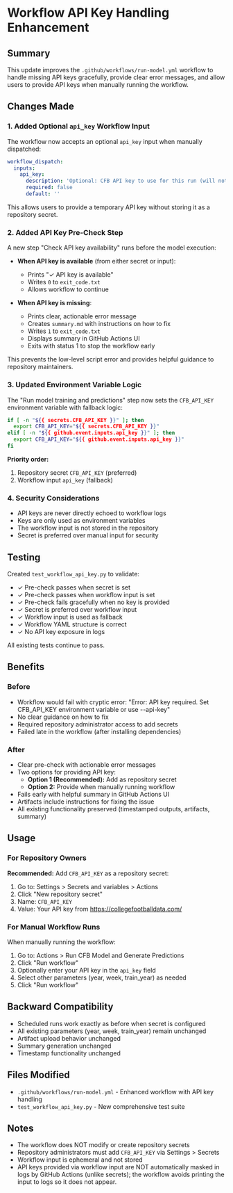 # Workflow API Key Handling Enhancement

## Summary

This update improves the `.github/workflows/run-model.yml` workflow to handle missing API keys gracefully, provide clear error messages, and allow users to provide API keys when manually running the workflow.

## Changes Made

### 1. Added Optional `api_key` Workflow Input

The workflow now accepts an optional `api_key` input when manually dispatched:

```yaml
workflow_dispatch:
  inputs:
    api_key:
      description: 'Optional: CFB API key to use for this run (will not be stored in repository).'
      required: false
      default: ''
```

This allows users to provide a temporary API key without storing it as a repository secret.

### 2. Added API Key Pre-Check Step

A new step "Check API key availability" runs before the model execution:

- **When API key is available** (from either secret or input):
  - Prints "✓ API key is available"
  - Writes `0` to `exit_code.txt`
  - Allows workflow to continue

- **When API key is missing**:
  - Prints clear, actionable error message
  - Creates `summary.md` with instructions on how to fix
  - Writes `1` to `exit_code.txt`
  - Displays summary in GitHub Actions UI
  - Exits with status 1 to stop the workflow early

This prevents the low-level script error and provides helpful guidance to repository maintainers.

### 3. Updated Environment Variable Logic

The "Run model training and predictions" step now sets the `CFB_API_KEY` environment variable with fallback logic:

```bash
if [ -n "${{ secrets.CFB_API_KEY }}" ]; then
  export CFB_API_KEY="${{ secrets.CFB_API_KEY }}"
elif [ -n "${{ github.event.inputs.api_key }}" ]; then
  export CFB_API_KEY="${{ github.event.inputs.api_key }}"
fi
```

**Priority order:**
1. Repository secret `CFB_API_KEY` (preferred)
2. Workflow input `api_key` (fallback)

### 4. Security Considerations

- API keys are never directly echoed to workflow logs
- Keys are only used as environment variables
- The workflow input is not stored in the repository
- Secret is preferred over manual input for security

## Testing

Created `test_workflow_api_key.py` to validate:

- ✓ Pre-check passes when secret is set
- ✓ Pre-check passes when workflow input is set
- ✓ Pre-check fails gracefully when no key is provided
- ✓ Secret is preferred over workflow input
- ✓ Workflow input is used as fallback
- ✓ Workflow YAML structure is correct
- ✓ No API key exposure in logs

All existing tests continue to pass.

## Benefits

### Before
- Workflow would fail with cryptic error: "Error: API key required. Set CFB_API_KEY environment variable or use --api-key"
- No clear guidance on how to fix
- Required repository administrator access to add secrets
- Failed late in the workflow (after installing dependencies)

### After
- Clear pre-check with actionable error messages
- Two options for providing API key:
  - **Option 1 (Recommended):** Add as repository secret
  - **Option 2:** Provide when manually running workflow
- Fails early with helpful summary in GitHub Actions UI
- Artifacts include instructions for fixing the issue
- All existing functionality preserved (timestamped outputs, artifacts, summary)

## Usage

### For Repository Owners

**Recommended:** Add `CFB_API_KEY` as a repository secret:
1. Go to: Settings > Secrets and variables > Actions
2. Click "New repository secret"
3. Name: `CFB_API_KEY`
4. Value: Your API key from https://collegefootballdata.com/

### For Manual Workflow Runs

When manually running the workflow:
1. Go to: Actions > Run CFB Model and Generate Predictions
2. Click "Run workflow"
3. Optionally enter your API key in the `api_key` field
4. Select other parameters (year, week, train_year) as needed
5. Click "Run workflow"

## Backward Compatibility

- Scheduled runs work exactly as before when secret is configured
- All existing parameters (year, week, train_year) remain unchanged
- Artifact upload behavior unchanged
- Summary generation unchanged
- Timestamp functionality unchanged

## Files Modified

- `.github/workflows/run-model.yml` - Enhanced workflow with API key handling
- `test_workflow_api_key.py` - New comprehensive test suite

## Notes

- The workflow does NOT modify or create repository secrets
- Repository administrators must add `CFB_API_KEY` via Settings > Secrets
- Workflow input is ephemeral and not stored
- API keys provided via workflow input are NOT automatically masked in logs by GitHub Actions (unlike secrets); the workflow avoids printing the input to logs so it does not appear.

